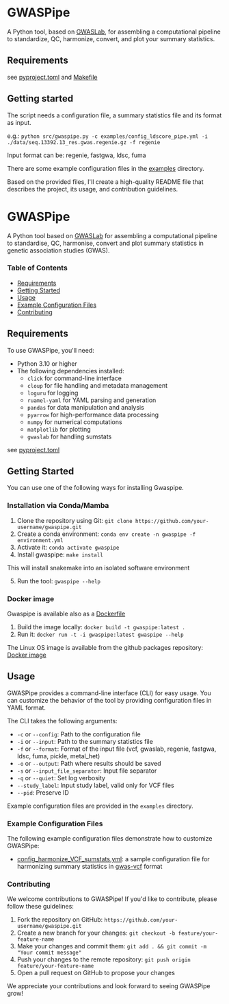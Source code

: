 # GWASPipe

A Python tool, based on [GWASLab](https://cloufield.github.io/gwaslab/), for assembling a computational pipeline to standardize, QC, harmonize, convert, and plot your summary statistics.

## Requirements
see [pyproject.toml](environment.yml) and [Makefile](Makefile)

## Getting started

The script needs a configuration file, a summary statistics file and its format as input.

e.g.: `python src/gwaspipe.py -c examples/config_ldscore_pipe.yml -i ./data/seq.13392.13_res.gwas.regenie.gz -f regenie`

Input format can be: regenie, fastgwa, ldsc, fuma

There are some example configuration files in the [examples](examples) directory.

Based on the provided files, I'll create a high-quality README file that describes the project, its usage, and contribution guidelines.

**GWASPipe**
================

A Python tool based on [GWASLab](https://cloufield.github.io/gwaslab/) for assembling a computational pipeline to standardise, QC, harmonise, convert and plot summary statistics in genetic association studies (GWAS).

### Table of Contents

*   [Requirements](#requirements)
*   [Getting Started](#getting-started)
*   [Usage](#usage)
*   [Example Configuration Files](#example-configuration-files)
*   [Contributing](#contributing)

## Requirements

To use GWASPipe, you'll need:

*   Python 3.10 or higher
*   The following dependencies installed:
    *   `click` for command-line interface
    *   `cloup` for file handling and metadata management
    *   `loguru` for logging
    *   `ruamel-yaml` for YAML parsing and generation
    *   `pandas` for data manipulation and analysis
    *   `pyarrow` for high-performance data processing
    *   `numpy` for numerical computations
    *   `matplotlib` for plotting
    *   `gwaslab` for handling sumstats

see [pyproject.toml](environment.yml)

## Getting Started

You can use one of the following ways for installing Gwaspipe.

### Installation via Conda/Mamba

1.  Clone the repository using Git: `git clone https://github.com/your-username/gwaspipe.git`
2.  Create a conda environment: `conda env create -n gwaspipe -f environment.yml`
3.  Activate it: `conda activate gwaspipe`
4.  Install gwaspipe: `make install`

This will install snakemake into an isolated software environment

5.  Run the tool: `gwaspipe --help`

### Docker image

Gwaspipe is available also as a [Dockerfile](Dockerfile)

1.  Build the image locally: `docker build -t gwaspipe:latest .`
2.  Run it: `docker run -t -i gwaspipe:latest gwaspipe --help`

The Linux OS image is available from the github packages repository:
[Docker image](https://github.com/ht-diva/gwaspipe/pkgs/container/gwaspipe)
## Usage

GWASPipe provides a command-line interface (CLI) for easy usage. You can customize the behavior of the tool by providing configuration files in YAML format.

The CLI takes the following arguments:

*   `-c` or `--config`: Path to the configuration file
*   `-i` or `--input`: Path to the summary statistics file
*   `-f` or `--format`: Format of the input file (vcf, gwaslab, regenie, fastgwa, ldsc, fuma, pickle, metal_het)
*   `-o` or `--output`: Path where results should be saved
*   `-s` or `--input_file_separator`: Input file separator
*   `-q` or `--quiet`: Set log verbosity
*   `--study_label`: Input study label, valid only for VCF files
*   `--pid`: Preserve ID

Example configuration files are provided in the `examples` directory.

### Example Configuration Files

The following example configuration files demonstrate how to customize GWASPipe:

*   [config_harmonize_VCF_sumstats.yml](examples/config_harmonize_VCF_sumstats.yml.md): a sample configuration file for harmonizing summary statistics in [gwas-vcf](https://github.com/MRCIEU/gwas-vcf-specification) format


### Contributing

We welcome contributions to GWASPipe! If you'd like to contribute, please follow these guidelines:

1.  Fork the repository on GitHub: `https://github.com/your-username/gwaspipe.git`
2.  Create a new branch for your changes: `git checkout -b feature/your-feature-name`
3.  Make your changes and commit them: `git add . && git commit -m "Your commit message"`
4.  Push your changes to the remote repository: `git push origin feature/your-feature-name`
5.  Open a pull request on GitHub to propose your changes

We appreciate your contributions and look forward to seeing GWASPipe grow!

